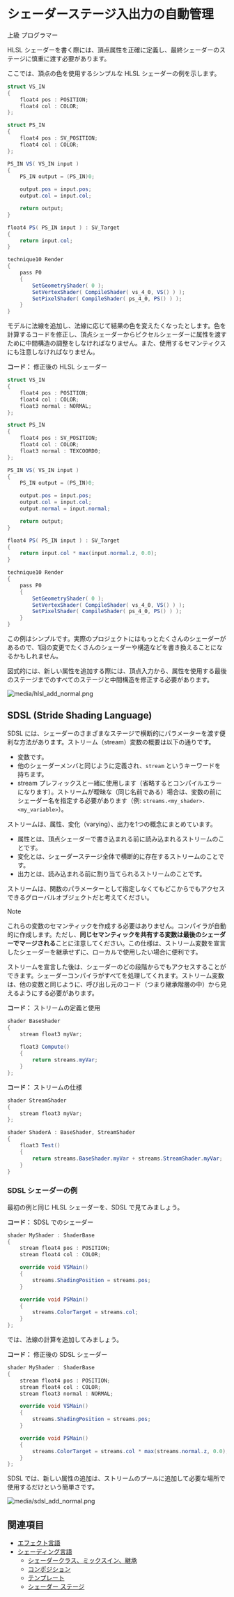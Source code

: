 # シェーダーステージ入出力の自動管理
<!--
# Automatic shader stage input/output
-->

<span class="label label-doc-level">上級</span>
<span class="label label-doc-audience">プログラマー</span>
<!--
<span class="label label-doc-level">Advanced</span>
<span class="label label-doc-audience">Programmer</span>
-->

HLSL シェーダーを書く際には、頂点属性を正確に定義し、最終シェーダーのステージに慎重に渡す必要があります。
<!--
When you write a HLSL shader, you have to precisely define your vertex attributes and carefully pass them across the stage of your final shader.
-->

ここでは、頂点の色を使用するシンプルな HLSL シェーダーの例を示します。
<!--
Here's an example of a simple HLSL shader that uses the color from the vertex.
-->

```cs
struct VS_IN
{
	float4 pos : POSITION;
	float4 col : COLOR;
};

struct PS_IN
{
	float4 pos : SV_POSITION;
	float4 col : COLOR;
};

PS_IN VS( VS_IN input )
{
	PS_IN output = (PS_IN)0;

	output.pos = input.pos;
	output.col = input.col;

	return output;
}

float4 PS( PS_IN input ) : SV_Target
{
	return input.col;
}

technique10 Render
{
	pass P0
	{
		SetGeometryShader( 0 );
		SetVertexShader( CompileShader( vs_4_0, VS() ) );
		SetPixelShader( CompileShader( ps_4_0, PS() ) );
	}
}
```

モデルに法線を追加し、法線に応じて結果の色を変えたくなったとします。色を計算するコードを修正し、頂点シェーダーからピクセルシェーダーに属性を渡すために中間構造の調整をしなければなりません。また、使用するセマンティクスにも注意しなければなりません。
<!--
Imagine you want to add a normal to your model and modify the resulting color accordingly. You have to modify the code that computes the color and adjust the intermediate structures to pass the attribute from the vertex to the pixel shader. You also have to be careful of the semantics you use.
-->

**コード：** 修正後の HLSL シェーダー
<!--
**Code:** Modified HLSL shader
-->

```cs
struct VS_IN
{
	float4 pos : POSITION;
	float4 col : COLOR;
	float3 normal : NORMAL;
};

struct PS_IN
{
	float4 pos : SV_POSITION;
	float4 col : COLOR;
	float3 normal : TEXCOORD0;
};

PS_IN VS( VS_IN input )
{
	PS_IN output = (PS_IN)0;

	output.pos = input.pos;
	output.col = input.col;
	output.normal = input.normal;

	return output;
}

float4 PS( PS_IN input ) : SV_Target
{
	return input.col * max(input.normal.z, 0.0);
}

technique10 Render
{
	pass P0
	{
		SetGeometryShader( 0 );
		SetVertexShader( CompileShader( vs_4_0, VS() ) );
		SetPixelShader( CompileShader( ps_4_0, PS() ) );
	}
}
```

この例はシンプルです。実際のプロジェクトにはもっとたくさんのシェーダーがあるので、1回の変更でたくさんのシェーダーや構造などを書き換えることになるかもしれません。
<!--
This example is simple. Real projects have many more shaders, so a single change might mean rewriting lots of shaders, structures, and so on.
-->

図式的には、新しい属性を追加する際には、頂点入力から、属性を使用する最後のステージまでのすべてのステージと中間構造を修正する必要があります。
<!--
Schematically, adding a new attribute requires you to update all the stages and intermediate structures from the vertex input to the last stage you want to use the attribute in.
-->

![media/hlsl_add_normal.png](media/hlsl_add_normal.png) 

## SDSL (Stride Shading Language)
<!--
## SDSL
-->

SDSL には、シェーダーのさまざまなステージで横断的にパラメーターを渡す便利な方法があります。ストリーム（stream）変数の概要は以下の通りです。
<!--
SDSL has a convenient way to pass parameters across the different stages of your shader. The stream variables are:
-->

- 変数です。
- 他のシェーダーメンバと同じように定義され、`stream` というキーワードを持ちます。
- stream プレフィックスと一緒に使用します（省略するとコンパイルエラーになります）。ストリームが曖昧な（同じ名前である）場合は、変数の前にシェーダー名を指定する必要があります（例: `streams.<my_shader>.<my_variable>`）。

<!--
- variables
- defined like any shader member, with the stream keyword
- used with the stream prefix (omitting it results in a compilation error). When the stream is ambiguous (same name), you should provide the shader name in front of the variable (ie `streams.<my_shader>.<my_variable>`)
-->

ストリームは、属性、変化（varying）、出力を1つの概念にまとめています。
<!--
Streams regroup the concepts of attributes, varyings and outputs in a single concept.
-->

- 属性とは、頂点シェーダーで書き込まれる前に読み込まれるストリームのことです。
- 変化とは、シェーダーステージ全体で横断的に存在するストリームのことです。
- 出力とは、読み込まれる前に割り当てられるストリームのことです。

<!--
- An attribute is a stream read in a vertex shader before being written to.
- A varying is a stream present across shader stages.
- An output is a stream assigned before being read.
-->

ストリームは、関数のパラメーターとして指定しなくてもどこからでもアクセスできるグローバルオブジェクトだと考えてください。
<!--
Think of streams as global objects that you can access everywhere without specifying as a parameter of your functions.
-->

>[!Note]
>これらの変数のセマンティックを作成する必要はありません。コンパイラが自動的に作成します。ただし、**同じセマンティックを共有する変数は最後のシェーダーでマージされる**ことに注意してください。この仕様は、ストリーム変数を宣言したシェーダーを継承せずに、ローカルで使用したい場合に便利です。

<!--
>[!Note]
>You don't have to create a semantic for these variables; the compiler creates them automatically. However, keep in mind that **the variables sharing the same semantic will be merged in the final shader**. This behavior can be useful when you want to use a stream variable locally without inheriting from the shader where it was declared.
-->

ストリームを宣言した後は、シェーダーのどの段階からでもアクセスすることができます。シェーダーコンパイラがすべてを処理してくれます。ストリーム変数は、他の変数と同じように、呼び出し元のコード（つまり継承階層の中）から見えるようにする必要があります。
<!--
After you declare a stream, you can access it at any stage of your shader. The shader compiler takes care of everything. The variables just have to be visible from the calling code (ie in the inheritance hierarchy) like any other variable.
-->

**コード：** ストリームの定義と使用
<!--
**Code:** Stream definition and use:
-->

```cs
shader BaseShader
{
	stream float3 myVar;
 
	float3 Compute()
	{
		return streams.myVar;
	}
};
```

**コード：** ストリームの仕様
<!--
**Code:** Stream specification
-->

```cs
shader StreamShader
{
	stream float3 myVar;
};

shader ShaderA : BaseShader, StreamShader
{
	float3 Test()
	{
		return streams.BaseShader.myVar + streams.StreamShader.myVar;
	}
}
```

### SDSL シェーダーの例
<!--
### Example of SDSL shader
-->

最初の例と同じ HLSL シェーダーを、SDSL で見てみましょう。
<!--
Let's look at the same HLSL shader as the first example but in SDSL.
-->

**コード：** SDSL でのシェーダー
<!--
**Code:** Same shader in SDSL
-->

```cs
shader MyShader : ShaderBase
{
	stream float4 pos : POSITION;
	stream float4 col : COLOR;

	override void VSMain()
	{
		streams.ShadingPosition = streams.pos;
	}

	override void PSMain()
	{
		streams.ColorTarget = streams.col;
	}
};
```

では、法線の計算を追加してみましょう。
<!--
Now let's add the normal computation.
-->

**コード：** 修正後の SDSL シェーダー
<!--
**Code:** Modified shader in SDSL
-->

```cs
shader MyShader : ShaderBase
{
	stream float4 pos : POSITION;
	stream float4 col : COLOR;
	stream float3 normal : NORMAL;

	override void VSMain()
	{
		streams.ShadingPosition = streams.pos;
	}

	override void PSMain()
	{
		streams.ColorTarget = streams.col * max(streams.normal.z, 0.0);
	}
};
```

SDSL では、新しい属性の追加は、ストリームのプールに追加して必要な場所で使用するだけという簡単さです。
<!--
In SDSL, adding a new attribute is as simple as adding it to the pool of streams and using it where you want.
-->

![media/sdsl_add_normal.png](media/sdsl_add_normal.png)

## 関連項目
<!--
## See also
-->

* [エフェクト言語](../effect-language.md)
* [シェーディング言語](index.md)
    - [シェーダークラス、ミックスイン、継承](shader-classes-mixins-and-inheritance.md)
    - [コンポジション](composition.md)
    - [テンプレート](templates.md)
	- [シェーダー ステージ](shader-stages.md)

<!--
* [Effect language](../effect-language.md)
* [Shading language index](index.md)
    - [Shader classes, mixins and inheritance](shader-classes-mixins-and-inheritance.md)
    - [Composition](composition.md)
    - [Templates](templates.md)
	- [Shader stages](shader-stages.md)
-->
